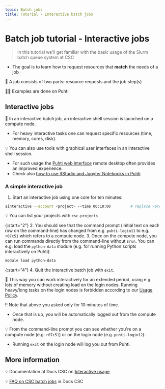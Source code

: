```yaml
---
topic: Batch jobs
title: Tutorial - Interactive batch jobs
---
```


# Batch job tutorial - Interactive jobs

> In this tutorial we'll get familiar with the basic usage of the Slurm batch queue system at CSC
- The goal is to learn how to request resources that **match** the needs of a job

💬 A job consists of two parts: resource requests and the job step(s)

☝🏻 Examples are done on Puhti

## Interactive jobs

💬 In an interactive batch job, an interactive shell session is launched on a compute node.

- For heavy interactive tasks one can request specific resources (time, memory, cores, disk).

💡 You can also use tools with graphical user interfaces in an interactive shell session.

- For such usage the [Puhti web interface](https://www.puhti.csc.fi/) remote desktop often provides an improved experience.
- Check also [how to use RStudio and Jupyter Notebooks in Puhti](https://docs.csc.fi/support/tutorials/rstudio-or-jupyter-notebooks/)

### A simple interactive job

1. Start an interactive job using one core for ten minutes:

```bash
sinteractive --account <project> --time 00:10:00         # replace <project> with your CSC project, e.g. project_2001234
```

💡 You can list your projects with `csc-projects`

{:start="2"}
2. You should see that the command prompt (initial text on each row on the command-line) has changed from e.g. `puhti-login11` to e.g. `r07c51` which refers to a compute node.
3. Once on the compute node, you can run commands directly from the command-line without `srun`. You can e.g. load the `python-data` module (e.g. for running Python scripts interactively on Puhti):

```bash
module load python-data
```

{:start="4"}
4. Quit the interactive batch job with `exit`.

💬 This way you can work interactively for an extended period, using e.g. lots of memory without creating load on the login nodes. Running heavy/long tasks on the login nodes is forbidden according to our [Usage Policy](https://docs.csc.fi/computing/usage-policy/).

‼️ Note that above you asked only for 10 minutes of time.

- Once that is up, you will be automatically logged out from the compute node.

💡 From the command-line prompt you can see whether you're on a compute node (e.g. `r07c51`) or on the login node (e.g. `puhti-login12`).

- Running `exit` on the login node will log you out from Puhti.

## More information

💡 Documentation at Docs CSC on [Interactive usage](https://docs.csc.fi/computing/running/interactive-usage/)

💡 [FAQ on CSC batch jobs](https://docs.csc.fi/support/faq/#batch-jobs) in Docs CSC
